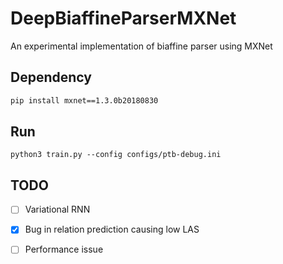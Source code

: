 # DeepBiaffineParserMXNet
An experimental implementation of biaffine parser using MXNet

## Dependency

```bash
pip install mxnet==1.3.0b20180830
```

## Run

```
python3 train.py --config configs/ptb-debug.ini
```

## TODO

- [ ] Variational RNN
- [x] Bug in relation prediction causing low LAS
- [ ] Performance issue

